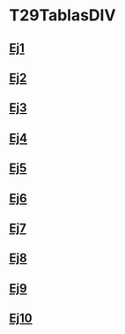 # T29TablasDIV

## [Ej1](https://marclopez11.github.io/UD28HTML_CSS/EJ1/ej01.html)

## [Ej2](https://marclopez11.github.io/UD28HTML_CSS/EJ2/ej02.html)

## [Ej3](https://marclopez11.github.io/UD28HTML_CSS/EJ3/platosemana.html)

## [Ej4](https://marclopez11.github.io/UD28HTML_CSS/EJ4/platosemana.html)

## [Ej5](https://marclopez11.github.io/UD28HTML_CSS/EJ5/postresemana.html)

## [Ej6](https://marclopez11.github.io/UD28HTML_CSS/EJ6/)

## [Ej7](https://marclopez11.github.io/UD28HTML_CSS/EJ7/)

## [Ej8](https://marclopez11.github.io/UD28HTML_CSS/Ej8/)

## [Ej9](https://marclopez11.github.io/UD28HTML_CSS/EJ9/)

## [Ej10](https://marclopez11.github.io/UD28HTML_CSS/EJ10/)



